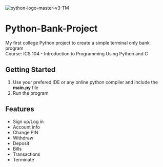 ![python-logo-master-v3-TM](https://github.com/user-attachments/assets/d7684769-22e4-404f-8774-a51998beb5e0)



# Python-Bank-Project
My first college Python project to create a simple terminal only bank program 
<br>
Course: ICS 104 - Introduction to Programming Using Python and C


## Getting Started
1. Use your prefered IDE or any online python compiler and include the **main.py** file
2. Run the program

## Features
- Sign up/Log in
- Account info
- Change PIN
- Withdraw
- Deposit
- Bills
- Transactions
- Terminate
